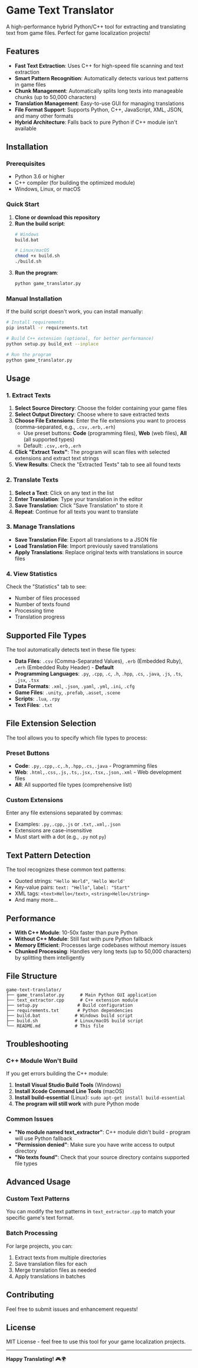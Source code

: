 # Game Text Translator

A high-performance hybrid Python/C++ tool for extracting and translating text from game files. Perfect for game localization projects!

## Features

- **Fast Text Extraction**: Uses C++ for high-speed file scanning and text extraction
- **Smart Pattern Recognition**: Automatically detects various text patterns in game files
- **Chunk Management**: Automatically splits long texts into manageable chunks (up to 50,000 characters)
- **Translation Management**: Easy-to-use GUI for managing translations
- **File Format Support**: Supports Python, C++, JavaScript, XML, JSON, and many other formats
- **Hybrid Architecture**: Falls back to pure Python if C++ module isn't available

## Installation

### Prerequisites

- Python 3.6 or higher
- C++ compiler (for building the optimized module)
- Windows, Linux, or macOS

### Quick Start

1. **Clone or download this repository**
2. **Run the build script**:
   ```bash
   # Windows
   build.bat
   
   # Linux/macOS
   chmod +x build.sh
   ./build.sh
   ```
3. **Run the program**:
   ```bash
   python game_translator.py
   ```

### Manual Installation

If the build script doesn't work, you can install manually:

```bash
# Install requirements
pip install -r requirements.txt

# Build C++ extension (optional, for better performance)
python setup.py build_ext --inplace

# Run the program
python game_translator.py
```

## Usage

### 1. Extract Texts

1. **Select Source Directory**: Choose the folder containing your game files
2. **Select Output Directory**: Choose where to save extracted texts
3. **Choose File Extensions**: Enter the file extensions you want to process (comma-separated, e.g., `.csv,.erb,.erh`)
   - Use preset buttons: **Code** (programming files), **Web** (web files), **All** (all supported types)
   - Default: `.csv,.erb,.erh`
4. **Click "Extract Texts"**: The program will scan files with selected extensions and extract text strings
5. **View Results**: Check the "Extracted Texts" tab to see all found texts

### 2. Translate Texts

1. **Select a Text**: Click on any text in the list
2. **Enter Translation**: Type your translation in the editor
3. **Save Translation**: Click "Save Translation" to store it
4. **Repeat**: Continue for all texts you want to translate

### 3. Manage Translations

- **Save Translation File**: Export all translations to a JSON file
- **Load Translation File**: Import previously saved translations
- **Apply Translations**: Replace original texts with translations in source files

### 4. View Statistics

Check the "Statistics" tab to see:
- Number of files processed
- Number of texts found
- Processing time
- Translation progress

## Supported File Types

The tool automatically detects text in these file types:

- **Data Files**: `.csv` (Comma-Separated Values), `.erb` (Embedded Ruby), `.erh` (Embedded Ruby Header) - **Default**
- **Programming Languages**: `.py`, `.cpp`, `.c`, `.h`, `.hpp`, `.cs`, `.java`, `.js`, `.ts`, `.jsx`, `.tsx`
- **Data Formats**: `.xml`, `.json`, `.yaml`, `.yml`, `.ini`, `.cfg`
- **Game Files**: `.unity`, `.prefab`, `.asset`, `.scene`
- **Scripts**: `.lua`, `.rpy`
- **Text Files**: `.txt`

## File Extension Selection

The tool allows you to specify which file types to process:

### Preset Buttons
- **Code**: `.py,.cpp,.c,.h,.hpp,.cs,.java` - Programming files
- **Web**: `.html,.css,.js,.ts,.jsx,.tsx,.json,.xml` - Web development files  
- **All**: All supported file types (comprehensive list)

### Custom Extensions
Enter any file extensions separated by commas:
- Examples: `.py,.cpp,.js` or `.txt,.xml,.json`
- Extensions are case-insensitive
- Must start with a dot (e.g., `.py` not `py`)

## Text Pattern Detection

The tool recognizes these common text patterns:

- Quoted strings: `"Hello World"`, `'Hello World'`
- Key-value pairs: `text: "Hello"`, `label: "Start"`
- XML tags: `<text>Hello</text>`, `<string>Hello</string>`
- And many more...

## Performance

- **With C++ Module**: 10-50x faster than pure Python
- **Without C++ Module**: Still fast with pure Python fallback
- **Memory Efficient**: Processes large codebases without memory issues
- **Chunked Processing**: Handles very long texts (up to 50,000 characters) by splitting them intelligently

## File Structure

```
game-text-translator/
├── game_translator.py      # Main Python GUI application
├── text_extractor.cpp      # C++ extension module
├── setup.py               # Build configuration
├── requirements.txt       # Python dependencies
├── build.bat             # Windows build script
├── build.sh              # Linux/macOS build script
└── README.md             # This file
```

## Troubleshooting

### C++ Module Won't Build

If you get errors building the C++ module:

1. **Install Visual Studio Build Tools** (Windows)
2. **Install Xcode Command Line Tools** (macOS)
3. **Install build-essential** (Linux): `sudo apt-get install build-essential`
4. **The program will still work** with pure Python mode

### Common Issues

- **"No module named text_extractor"**: C++ module didn't build - program will use Python fallback
- **"Permission denied"**: Make sure you have write access to output directory
- **"No texts found"**: Check that your source directory contains supported file types

## Advanced Usage

### Custom Text Patterns

You can modify the text patterns in `text_extractor.cpp` to match your specific game's text format.

### Batch Processing

For large projects, you can:
1. Extract texts from multiple directories
2. Save translation files for each
3. Merge translation files as needed
4. Apply translations in batches

## Contributing

Feel free to submit issues and enhancement requests!

## License

MIT License - feel free to use this tool for your game localization projects.

---

**Happy Translating!** 🎮🌍
